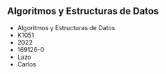 ## Algoritmos y Estructuras de Datos
- Algoritmos y Estructuras de Datos
- K1051
- 2022
- 169126-0
- Lazo
- Carlos
